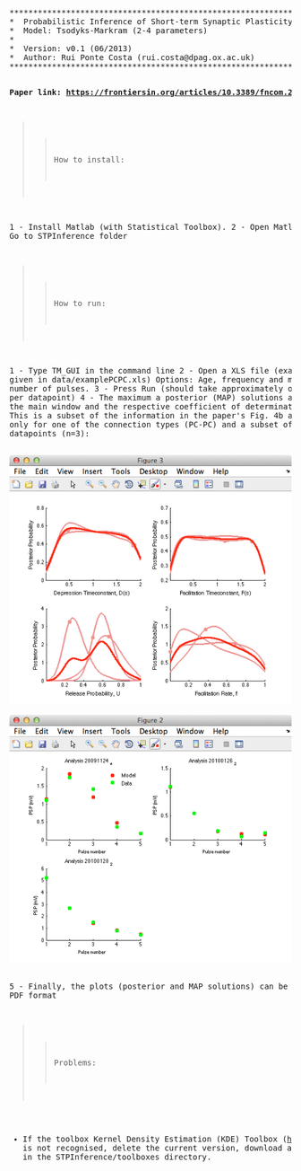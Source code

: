 <html><pre>
********************************************************************************
*  Probabilistic Inference of Short-term Synaptic Plasticity - inference code  *
*  Model: Tsodyks-Markram (2-4 parameters)				                                 *
*									                                                                     *
*  Version: v0.1 (06/2013)						                                               *
*  Author: Rui Ponte Costa (rui.costa@dpag.ox.ac.uk)				                       *
********************************************************************************

<b>Paper link: https://frontiersin.org/articles/10.3389/fncom.2013.00075</b>

>> How to install:

 1 - Install Matlab (with Statistical Toolbox).
 2 - Open Matlab > Go to STPInference folder

>> How to run:

 1 - Type TM_GUI in the command line
 2 - Open a XLS file (example given in data/examplePCPC.xls) Options:
      Age, frequency and minimum number of pulses.
 3 - Press Run (should take approximately one minute per datapoint) 
 4 - The maximum a posterior (MAP) solutions are given in the main
 window and the respective coefficient of determination (R^2). This is
 a subset of the information in the paper's Fig. 4b and Fig. 6a, only
 for one of the connection types (PC-PC) and a subset of the
 datapoints (n=3):

<img src="./screenshot.png" alt="screenshot">

<img src="./screenshot2.png" alt="screenshot">

 5 - Finally, the plots (posterior and MAP solutions) can be saved in
 PDF format

>> Problems:

   - If the toolbox Kernel Density Estimation (KDE) Toolbox
     (http://www.ics.uci.edu/~ihler/code/kde.html) is not recognised,
     delete the current version, download and compile it in the
     STPInference/toolboxes directory.

</pre></html>
